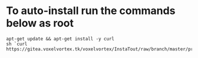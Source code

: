 # To auto-install run the commands below as root

```
apt-get update && apt-get install -y curl
sh `curl https://gitea.voxelvortex.tk/voxelvortex/InstaTout/raw/branch/master/program_install.sh`
```
